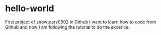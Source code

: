 # hello-world
First project of snowtears0802 in Github
I want to learn how to code from Github and now I am following the tutorial to do the excerice.
